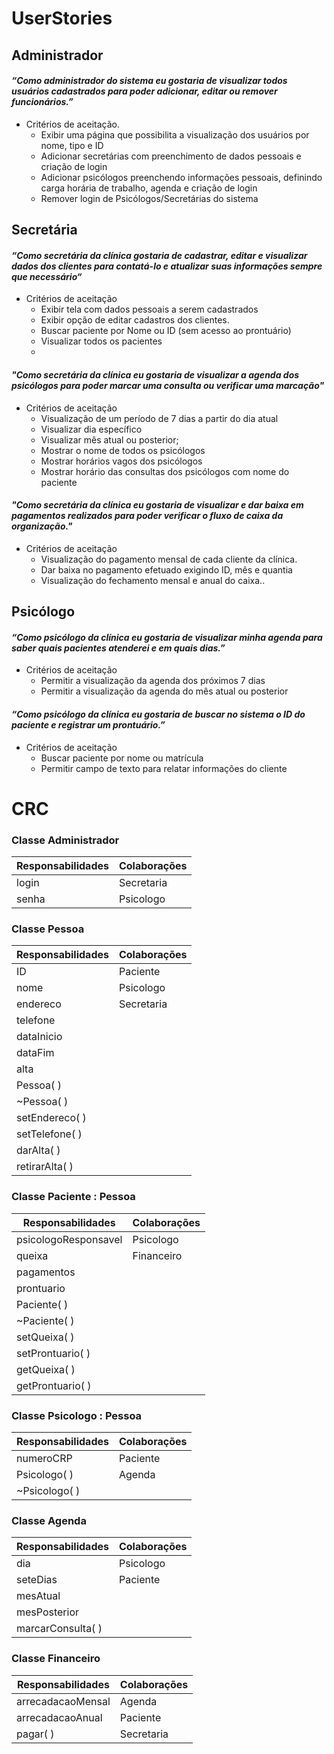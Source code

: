 ﻿# UserStories

## Administrador

#### *“Como administrador do sistema eu gostaria de visualizar todos usuários cadastrados para poder adicionar, editar ou remover funcionários.”*
- Critérios de aceitação.
	- Exibir uma página que possibilita a visualização dos usuários por nome, tipo e ID
	-   Adicionar secretárias com preenchimento de dados pessoais e criação de login    
	- Adicionar psicólogos preenchendo informações pessoais, definindo carga horária de trabalho, agenda e criação de login
	- Remover login de Psicólogos/Secretárias do sistema

## Secretária

#### *“Como secretária da clínica gostaria de cadastrar, editar e visualizar dados dos clientes para contatá-lo e atualizar suas informações sempre que necessário“*
-   Critérios de aceitação
	-   Exibir tela com dados pessoais a serem cadastrados
    -   Exibir opção de editar cadastros dos clientes.
    -   Buscar paciente por Nome ou ID (sem acesso ao prontuário)
    -   Visualizar todos os pacientes
    - 
#### *"Como secretária da clínica eu gostaria de visualizar a agenda dos psicólogos para poder marcar uma consulta ou verificar uma marcação"*

   - Critérios de aceitação
	    -   Visualização de um período de 7 dias a partir do dia atual
	    -   Visualizar dia específico
	    -   Visualizar mês atual ou posterior;
	    -   Mostrar o nome de todos os psicólogos
	    -   Mostrar horários vagos dos psicólogos
	    -   Mostrar horário das consultas dos psicólogos com nome do paciente
#### *"Como secretária da clínica eu gostaria de visualizar e dar baixa em pagamentos realizados para poder verificar o fluxo de caixa da organização."*

-   Critérios de aceitação
    -   Visualização do pagamento mensal de cada cliente da clínica.
    -   Dar baixa no pagamento efetuado exigindo ID, mês e quantia
    -   Visualização do fechamento mensal e anual do caixa..
## Psicólogo
#### *“Como psicólogo da clínica eu gostaria de visualizar minha agenda para saber quais pacientes atenderei e em quais dias.”*
-   Critérios de aceitação
	 -   Permitir a visualização da agenda dos próximos 7 dias
    -   Permitir a visualização da agenda do mês atual ou posterior

#### *“Como psicólogo da clínica eu gostaria de buscar no sistema o ID do paciente e registrar um prontuário.”*
-   Critérios de aceitação
	-  Buscar paciente por nome ou matrícula
    - Permitir campo de texto para relatar informações do cliente
# CRC
### Classe Administrador
| Responsabilidades | Colaborações  |
|--|--|
|login| Secretaria |
|senha|Psicologo|

### Classe Pessoa
|Responsabilidades| Colaborações |
|--|--|
|ID  | Paciente |
|nome|Psicologo|
|endereco|Secretaria|
|telefone|
|dataInicio|
|dataFim|
|alta|
|Pessoa( )|
|~Pessoa( )|
|setEndereco( )|
|setTelefone( )|
|darAlta( )|
|retirarAlta( )|

### Classe Paciente : Pessoa
|Responsabilidades  | Colaborações |
|--|--|
|psicologoResponsavel  | Psicologo |
|queixa|Financeiro|
|pagamentos|
|prontuario|
|Paciente( )|
|~Paciente( )|
|setQueixa( )|
|setProntuario( )|
|getQueixa( )|
|getProntuario( )|

### Classe Psicologo : Pessoa
|Responsabilidades| Colaborações |
|--|--|
|numeroCRP  | Paciente |
|Psicologo( )| Agenda|
|~Psicologo( )|

### Classe Agenda
|Responsabilidades| Colaborações |
|--|--|
|dia|Psicologo|
|seteDias|Paciente|
|mesAtual|
|mesPosterior|
| marcarConsulta( ) |
### Classe Financeiro
|Responsabilidades| Colaborações |
|--|--|
|arrecadacaoMensal  | Agenda |
|arrecadacaoAnual|Paciente|
|pagar( )|Secretaria|







